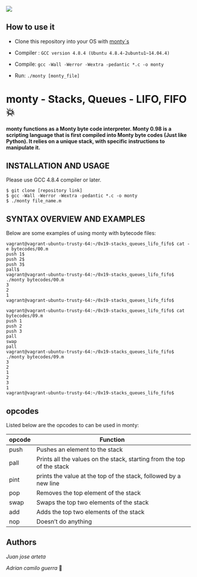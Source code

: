 [![](https://www.holbertonschool.com/holberton-logo.png)](https://www.holbertonschool.com/)



<h2>How to use it</h2>

- Clone this repository into your OS with [monty´s](https://github.com/jj131204/monty)
 
- Compiler :  `GCC version 4.8.4 (Ubuntu 4.8.4-2ubuntu1~14.04.4)`

-  Compile:  `gcc -Wall -Werror -Wextra -pedantic *.c -o monty`
-   Run:  `./monty [monty_file]`

# monty - Stacks, Queues - LIFO, FIFO 💥
#### monty functions as a Monty byte code interpreter. Monty 0.98 is a scripting language that is first compiled into Monty byte codes (Just like Python). It relies on a unique stack, with specific instructions to manipulate it.

## INSTALLATION AND USAGE
Please use GCC 4.8.4 compiler or later.

```
$ git clone [repository link]
$ gcc -Wall -Werror -Wextra -pedantic *.c -o monty
$ ./monty file_name.m
```

## SYNTAX OVERVIEW AND EXAMPLES
Below are some examples of using monty with bytecode files:

```
vagrant@vagrant-ubuntu-trusty-64:~/0x19-stacks_queues_lifo_fifo$ cat -e bytecodes/00.m
push 1$
push 2$
push 3$
pall$
vagrant@vagrant-ubuntu-trusty-64:~/0x19-stacks_queues_lifo_fifo$ ./monty bytecodes/00.m
3
2
1
vagrant@vagrant-ubuntu-trusty-64:~/0x19-stacks_queues_lifo_fifo$
```
```
vagrant@vagrant-ubuntu-trusty-64:~/0x19-stacks_queues_lifo_fifo$ cat bytecodes/09.m
push 1
push 2
push 3
pall
swap
pall
vagrant@vagrant-ubuntu-trusty-64:~/0x19-stacks_queues_lifo_fifo$ ./monty bytecodes/09.m
3
2
1
2
3
1
vagrant@vagrant-ubuntu-trusty-64:~/0x19-stacks_queues_lifo_fifo$
```
## opcodes
Listed below are the opcodes to can be used in monty:

opcode | Function
--------|---------------
push | Pushes an element to the stack
pall | Prints all the values on the stack, starting from the top of the stack
pint| prints the value at the top of the stack, followed by a new line
pop| Removes the top element of the stack
swap | Swaps the top two elements of the stack
 add | Adds the top two elements of the stack
 nop| Doesn’t do anything
## Authors

*Juan jose arteta*

*Adrian camilo guerra* 🎵
